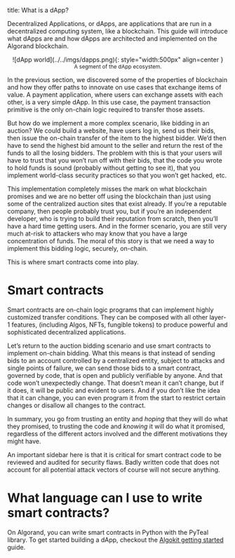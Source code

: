 title: What is a dApp?

Decentralized Applications, or dApps, are applications that are run in a decentralized computing system, like a blockchain. This guide will introduce what dApps are and how dApps are architected and implemented on the Algorand blockchain.

<center>
![dApp world](../../imgs/dapps.png){: style="width:500px" align=center }
<figcaption style="font-size:12px">A segment of the dApp ecosystem.</figcaption>
</center>

In the previous section, we discovered some of the properties of blockchain and how they offer paths to innovate on use cases that exchange items of value. A payment application, where users can exchange assets with each other, is a very simple dApp. In this use case, the payment transaction primitive is the only on-chain logic required to transfer those assets. 

But how do we implement a more complex scenario, like bidding in an auction? We could build a website, have users log in, send us their bids, then issue the on-chain transfer of the item to the highest bidder. We’d then have to send the highest bid amount to the seller and return the rest of the funds to all the losing bidders. The problem with this is that your users will have to trust that you won’t run off with their bids, that the code you wrote to hold funds is sound (probably without getting to see it), that you implement world-class security practices so that you won’t get hacked, etc. 

This implementation completely misses the mark on what blockchain promises and we are no better off using the blockchain than just using some of the centralized auction sites that exist already. If you’re a reputable company, then people probably trust you, but if you’re an independent developer, who is trying to build their reputation from scratch, then you’ll have a hard time getting users. And in the former scenario, you are still very much at-risk to attackers who may know that you have a large concentration of funds. The moral of this story is that we need a way to implement this bidding logic, securely, on-chain. 

This is where smart contracts come into play.

# Smart contracts

Smart contracts are on-chain logic programs that can implement highly customized transfer conditions. They can be composed with all other layer-1 features, (including Algos, NFTs, fungible tokens) to produce powerful and sophisticated decentralized applications. 

Let’s return to the auction bidding scenario and use smart contracts to implement on-chain bidding. What this means is that instead of sending bids to an account controlled by a centralized entity, subject to attacks and single points of failure, we can send those bids to a smart contract, governed by code, that is open and publicly verifiable by anyone. And that code won’t unexpectedly change. That doesn’t mean it can’t change, but if it does, it will be public and evident to users. And if you don’t like the idea that it can change, you can even program it from the start to restrict certain changes or disallow all changes to the contract. 

In summary, you go from trusting an entity and _hoping_ that they will do what they promised, to trusting the code and _knowing_ it will do what it promised, regardless of the different actors involved and the different motivations they might have. 

An important sidebar here is that it is critical for smart contract code to be reviewed and audited for security flaws. Badly written code that does not account for all potential attack vectors of course will not secure anything. 

# What language can I use to write smart contracts?
On Algorand, you can write smart contracts in Python with the PyTeal library. To get started building a dApp, checkout the [Algokit getting started](/docs/get-started/algokit) guide.
